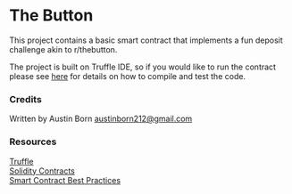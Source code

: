 # The Button
This project contains a basic smart contract that implements a fun deposit challenge akin to r/thebutton.

The project is built on Truffle IDE, so if you would like to run the contract please see [here](https://www.trufflesuite.com/docs/truffle/overview) for details on how to compile and test the code.

### Credits
Written by Austin Born <austinborn212@gmail.com>

### Resources
[Truffle](https://www.trufflesuite.com/docs/truffle/overview) \
[Solidity Contracts](https://docs.soliditylang.org/en/v0.8.6/contracts.html) \
[Smart Contract Best Practices](https://consensys.github.io/smart-contract-best-practices/recommendations/)

